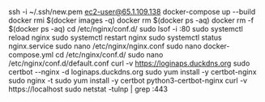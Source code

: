 ssh -i ~/.ssh/new.pem ec2-user@65.1.109.138
docker-compose up --build
docker rmi $(docker images -q)
docker rm $(docker ps -aq)
docker rm -f $(docker ps -aq)
cd /etc/nginx/conf.d/
sudo lsof -i :80
sudo systemctl reload nginx
sudo systemctl restart nginx
sudo systemctl status nginx.service
sudo nano /etc/nginx/nginx.conf
sudo nano docker-compose.yml
cd /etc/nginx/conf.d/
sudo nano /etc/nginx/conf.d/default.conf
curl -v https://loginaps.duckdns.org
sudo certbot --nginx -d loginaps.duckdns.org
sudo yum install -y certbot-nginx
sudo nginx -t
sudo yum install -y certbot python3-certbot-nginx
curl -v https://localhost
sudo netstat -tulnp | grep :443